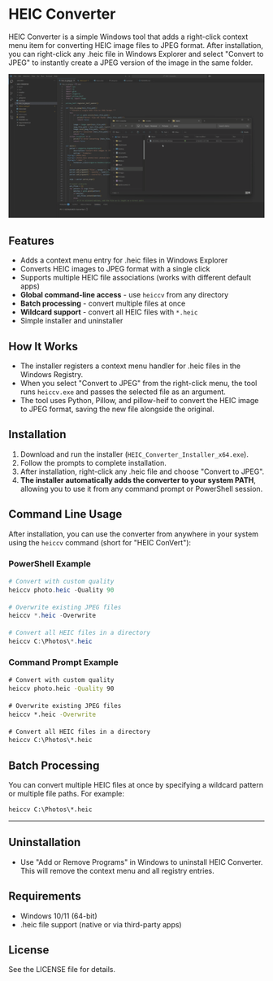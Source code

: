 # HEIC Converter

HEIC Converter is a simple Windows tool that adds a right-click context menu item for converting HEIC image files to JPEG format. After installation, you can right-click any .heic file in Windows Explorer and select "Convert to JPEG" to instantly create a JPEG version of the image in the same folder.

![HEIC Converter Demo](assets/demo.gif)

## Features
- Adds a context menu entry for .heic files in Windows Explorer
- Converts HEIC images to JPEG format with a single click
- Supports multiple HEIC file associations (works with different default apps)
- **Global command-line access** - use `heiccv` from any directory
- **Batch processing** - convert multiple files at once
- **Wildcard support** - convert all HEIC files with `*.heic`
- Simple installer and uninstaller

## How It Works
- The installer registers a context menu handler for .heic files in the Windows Registry.
- When you select "Convert to JPEG" from the right-click menu, the tool runs `heiccv.exe` and passes the selected file as an argument.
- The tool uses Python, Pillow, and pillow-heif to convert the HEIC image to JPEG format, saving the new file alongside the original.

## Installation
1. Download and run the installer (`HEIC_Converter_Installer_x64.exe`).
2. Follow the prompts to complete installation.
3. After installation, right-click any .heic file and choose "Convert to JPEG".
4. **The installer automatically adds the converter to your system PATH**, allowing you to use it from any command prompt or PowerShell session.

## Command Line Usage
After installation, you can use the converter from anywhere in your system using the `heiccv` command (short for "HEIC ConVert"):

### PowerShell Example
```powershell
# Convert with custom quality
heiccv photo.heic -Quality 90

# Overwrite existing JPEG files
heiccv *.heic -Overwrite

# Convert all HEIC files in a directory
heiccv C:\Photos\*.heic
```

### Command Prompt Example
```cmd
# Convert with custom quality
heiccv photo.heic -Quality 90

# Overwrite existing JPEG files
heiccv *.heic -Overwrite

# Convert all HEIC files in a directory
heiccv C:\Photos\*.heic
```
## Batch Processing
You can convert multiple HEIC files at once by specifying a wildcard pattern or multiple file paths. For example:

```cmd
heiccv C:\Photos\*.heic
```
---

## Uninstallation
- Use "Add or Remove Programs" in Windows to uninstall HEIC Converter. This will remove the context menu and all registry entries.

## Requirements
- Windows 10/11 (64-bit)
- .heic file support (native or via third-party apps)

## License
See the LICENSE file for details.
